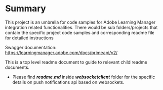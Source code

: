 # Summary
This project is an umbrella for code samples for Adobe Learning Manager integration related functionalities. There would be sub folders/projects that contain the specific project code samples and corresponding readme file for detailed instructions

Swagger documentation: https://learningmanager.adobe.com/docs/primeapi/v2/

This is a top level readme document to guide to relevant child readme documents.
- Please find **_readme.md_** inside **_websocketclient_** folder for the specific details on push notifications api based on websockets.


